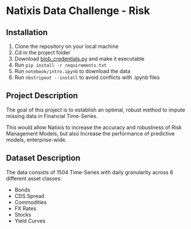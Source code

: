 # Natixis Data Challenge - Risk

## Installation

1) Clone the repository on your local machine
2) Cd in the project folder
3) Download [blob_credentials.py](https://gitlab.repositories.hec.hfactory.io/data-challenges/natixis-risks-2021/group1/credentials/-/raw/master/blob_credentials.py) and make it executable 
4) Run `pip install -r requirements.txt`
5) Run `notebook/intro.ipynb` to download the data
6) Run `nbstripout --install` to avoid conflicts with .ipynb files

## Project Description

The goal of this project is to establish an optimal, robust method to impute missing data in Financial Time-Series.  

This would allow Natixis to increase the accuracy and robustness of Risk Management Models, but also Increase the performance of predictive models, enterprise-wide.

## Dataset Description

The data consists of 1504 Time-Series with daily granularity across 6 different asset classes:
- Bonds
- CDS Spread
- Commodities
- FX Rates
- Stocks
- Yield Curves
